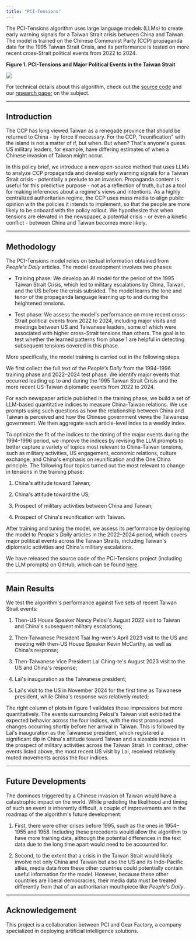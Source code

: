 ```yaml
---
title: "PCI-Tensions"
---
```


The PCI-Tensions algorithm uses large language models (LLMs) to create early warning signals for a Taiwan Strait crisis between China and Taiwan. The model is trained on the Chinese Communist Party (CCP) propaganda data for the 1995 Taiwan Strait Crisis, and its performance is tested on more recent cross-Strait political events from 2022 to 2024.

**Figure 1. PCI-Tensions and Major Political Events in the Taiwan Strait**

![](pci-tensions-fig1.png)

For technical details about this algorithm, check out the [source code](https://github.com/PCI-ORG/PCI-Tensions) and our [research paper](https://www.mercatus.org/research/policy-briefs/predicting-taiwan-strait-crises-using-propaganda-new-open-source-method) on the subject.

---

## Introduction

The CCP has long viewed Taiwan as a renegade province that should be returned to China - by force if necessary. For the CCP,
"reunification" with the island is not a matter of if, but when. But when? That's anyone's guess. US military leaders, for example, have differing estimates of when a Chinese invasion of Taiwan might occur.

In this policy brief, we introduce a new open-source method that uses LLMs to analyze CCP propaganda and develop early warning signals for a Taiwan Strait crisis - potentially a prelude to an invasion. Propaganda content is useful for this predictive purpose - not as a reflection of truth, but as a tool for making inferences about a regime's views and intentions. As a highly centralized authoritarian regime, the CCP uses mass media to align public opinion with the policies it intends to implement, so that the people are more likely to be onboard with the policy rollout. We hypothesize that when tensions are elevated in the newspaper, a potential crisis - or even a kinetic conflict - between China and Taiwan becomes more likely.

---

## Methodology

The PCI-Tensions model relies on textual information obtained from *People's Daily* articles. The model development involves two phases:
 
- Training phase: We develop an AI model for the period of the 1995 Taiwan Strait Crisis, which led to military escalations by China, Taiwan, and the US before the crisis subsided. The model learns the tone and tenor of the propaganda language learning up to and during the heightened tensions.

- Test phase: We assess the model's performance on more recent cross-Strait political events from 2022 to 2024, including major visits and meetings between US and Taiwanese leaders, some of which were associated with higher cross-Strait tensions than others. The goal is to test whether the learned patterns from phase 1 are helpful in detecting subsequent tensions covered in this phase.

More specifically, the model training is carried out in the following steps.

We first collect the full text of the *People's Daily* from the 1994–1996 training phase and 2022–2024 test phase. We identify major events that occurred leading up to and during the 1995 Taiwan Strait Crisis and the more recent US-Taiwan diplomatic events from 2022 to 2024.
 
For each newspaper article published in the training phase, we build a set of LLM-based quantitative indices to measure China-Taiwan relations. We use prompts using such questions as how the relationship between China and Taiwan is perceived and how the Chinese government views the Taiwanese government. We then aggregate each article-level index to a weekly index.
 
To optimize the fit of the indices to the timing of the major events during the 1994–1996 period, we improve the indices by revising the LLM prompts to better capture a variety of topics most relevant to China-Taiwan tensions, such as military activities, US engagement, economic relations, culture exchange, and China's emphasis on reunification and the One China principle. The following four topics turned out the most relevant to change in tensions in the training phase:
 
1. China's attitude toward Taiwan;

2. China's attitude toward the US;

3. Prospect of military activities between China and Taiwan;

4. Prospect of China's reunification with Taiwan.
 
After training and tuning the model, we assess its performance by deploying the model to *People's Daily* articles in the 2022–2024 period, which covers major political events across the Taiwan Straits, including Taiwan's diplomatic activities and China's military escalations.

We have released the source code of the PCI-Tensions project (including the LLM prompts) on GitHub, which can be found [here](https://github.com/PCI-ORG/PCI-Tensions).

---

## Main Results

We test the algorithm's performance against five sets of recent Taiwan Strait events:

1. Then-US House Speaker Nancy Pelosi's August 2022 visit to Taiwan and China's subsequent military escalations;

2. Then-Taiwanese President Tsai Ing-wen's April 2023 visit to the US and meeting with then-US House Speaker Kevin McCarthy, as well as China's response;

3. Then-Taiwanese Vice President Lai Ching-te's August 2023 visit to the US and China's response;

4. Lai's inauguration as the Taiwanese president;

5. Lai's visit to the US in November 2024 for the first time as Taiwanese president, while China's response was relatively muted;


The right column of plots in figure 1 validates these impressions but more quantitatively. The events surrounding Pelosi's Taiwan visit exhibited the expected behavior across the four indices, with the most pronounced changes occurring shortly before her arrival in Taiwan. This is followed by Lai's inauguration as the Taiwanese president, which registered a significant dip in China's attitude toward Taiwan and a sizeable increase in the prospect of military activities across the Taiwan Strait. In contrast, other events listed above, the most recent US visit by Lai, received relatively muted movements across the four indices.

---

## Future Developments

The dominoes triggered by a Chinese invasion of Taiwan would have a catastrophic impact on the world. While predicting the likelihood and timing of such an event is inherently difficult, a couple of improvements are in the roadmap of the algorithm's future development:

1. First, there were other crises before 1995, such as the ones in 1954–1955 and 1958. Including these precedents would allow the algorithm to have more training data, although the potential differences in the text data due to the long time apart would need to be accounted for.

2. Second, to the extent that a crisis in the Taiwan Strait would likely involve not only China and Taiwan but also the US and its Indo-Pacific allies, media data from these other countries could potentially contain useful information for the model. However, because these other countries are liberal democracies, their media data must be treated differently from that of an authoritarian mouthpiece like *People's Daily*.

---

## Acknowledgement

This project is a collaboration between PCI and Gear Factory, a company specialized in deploying artificial intelligence solutions.